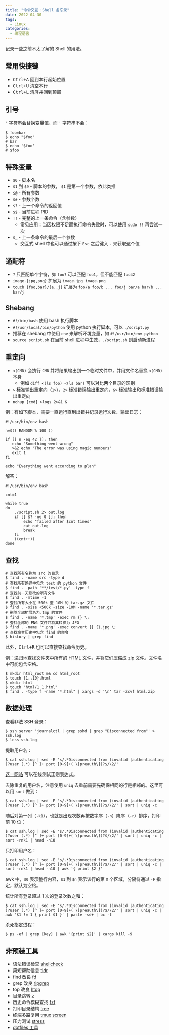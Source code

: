 ```yaml
---
title: "命令交互：Shell 备忘录"
date: 2022-04-30
tags:
  - Linux
categories:
  - 编程语言
---
```


记录一些之前不太了解的 Shell 的用法。

<!--more-->

## 常用快捷键

- <kbd>Ctrl+A</kbd> 回到本行起始位置
- <kbd>Ctrl+U</kbd> 清空本行
- <kbd>Ctrl+L</kbd> 清屏并回到顶部

## 引号

`"` 字符串会替换变量值，而 `'` 字符串不会：

```shell
$ foo=bar
$ echo "$foo"
# bar
$ echo '$foo'
# $foo
```

## 特殊变量

- `$0` - 脚本名
- `$1` 到 `$9` - 脚本的参数， `$1` 是第一个参数，依此类推
- `$@` - 所有参数
- `$#` - 参数个数
- `$?` - 上一个命令的返回值
- `$$` - 当前进程 PID
- `!!` - 完整的上一条命令（含参数）
  - 常见应用：当因权限不足而执行命令失败时，可以使用 `sudo !!` 再尝试一次
- `$_` - 上一条命令的最后一个参数
  - 交互式 shell 中也可以通过按下 `Esc` 之后键入 `.` 来获取这个值

## 通配符

- `?` 只匹配单个字符，如 `foo?` 可以匹配 `foo1`，但不能匹配 `foo42`
- `image.{jpg,png}` 扩展为 `image.jpg image.png`
- `touch {foo,bar}/{a..j}` 扩展为 `foo/a foo/b ... foo/j bar/a bar/b ... bar/j`

## Shebang

- `#!/bin/bash` 使用 bash 执行脚本
- `#!/usr/local/bin/python` 使用 python 执行脚本，可以 `./script.py`
- 推荐在 shebang 中使用 `env` 来解析环境变量，如 `#!/usr/bin/env python`
- `source script.sh` 在当前 shell 进程中生效，`./script.sh` 则启动新进程

## 重定向

- `<(CMD)` 会执行 `CMD` 并将结果输出到一个临时文件中，并用文件名替换 `<(CMD)` 本身
  - 例如 `diff <(ls foo) <(ls bar)` 可以对比两个目录的区别
- `>` 标准输出重定向（`1>`），`2>` 标准错误输出重定向，`&>` 标准输出和标准错误输出重定向
- `nohup [cmd] >logs 2>&1 &`

例：有如下脚本，需要一直运行直到出错并记录运行次数、输出日志：

```shell
#!/usr/bin/env bash

n=$(( RANDOM % 100 ))

if [[ n -eq 42 ]]; then
   echo "Something went wrong"
   >&2 echo "The error was using magic numbers"
   exit 1
fi

echo "Everything went according to plan"
```

解答：

```shell
#!/usr/bin/env bash

cnt=1

while true
do
    ./script.sh 2> out.log
    if [[ $? -ne 0 ]]; then
        echo "failed after $cnt times"
        cat out.log
        break
    fi
    ((cnt++))
done
```

## 查找

```shell
# 查找所有名称为 src 的目录
$ find . -name src -type d
# 查找所有路径中包含 test 的 python 文件
$ find . -path '**/test/*.py' -type f
# 查找前一天修改的所有文件
$ find . -mtime -1
# 查找所有大小在 500k 至 10M 的 tar.gz 文件
$ find . -size +500k -size -10M -name '*.tar.gz'
# 删除全部扩展名为.tmp 的文件
$ find . -name '*.tmp' -exec rm {} \;
# 查找全部的 PNG 文件并将其转换为 JPG
$ find . -name '*.png' -exec convert {} {}.jpg \;
# 查找命令历史中包含 find 的命令
$ history | grep find
```

此外，<kbd>Ctrl+R</kbd> 也可以直接查找命令历史。

例：递归地查找文件夹中所有的 HTML 文件，并将它们压缩成 zip 文件。文件名中可能包含空格。

```shell
$ mkdir html_root && cd html_root
$ touch {1..10}.html
$ mkdir html
$ touch "html/1 1.html"
$ find . -type f -name "*.html" | xargs -d '\n' tar -zcvf html.zip
```

## 数据处理

查看非法 SSH 登录：

```shell
$ ssh server 'journalctl | grep sshd | grep "Disconnected from"' > ssh.log
$ less ssh.log
```

提取用户名：

```shell
$ cat ssh.log | sed -E 's/.*Disconnected from (invalid |authenticating )?user (.*) [^ ]+ port [0-9]+( \[preauth\])?$/\2/'
```

[这一网站](https://regex101.com) 可以在线测试正则表达式。

去除重复的用户名，注意使用 `uniq` 去重前需要先确保相同的行是相邻的。这里可以用 `sort` 做到：

```shell
$ cat ssh.log | sed -E 's/.*Disconnected from (invalid |authenticating )?user (.*) [^ ]+ port [0-9]+( \[preauth\])?$/\2/' | sort | uniq -c
```

随后对第一列（`-k1`），也就是出现次数再按数字序（`-n`）降序（`-r`）排序，打印前 10 位：

```shell
$ cat ssh.log | sed -E 's/.*Disconnected from (invalid |authenticating )?user (.*) [^ ]+ port [0-9]+( \[preauth\])?$/\2/' | sort | uniq -c | sort -rnk1 | head -n10
```

只打印用户名：

```shell
$ cat ssh.log | sed -E 's/.*Disconnected from (invalid |authenticating )?user (.*) [^ ]+ port [0-9]+( \[preauth\])?$/\2/' | sort | uniq -c | sort -rnk1 | head -n10 | awk '{ print $2 }'
```

awk 中，`$0` 表示整行内容，`$1` 到 `$n` 表示该行的第 n 个区域，分隔符通过 `-F` 指定，默认为空格。

统计所有登录超过 1 次的登录次数之和：

```shell
$ cat ssh.log | sed -E 's/.*Disconnected from (invalid |authenticating )?user (.*) [^ ]+ port [0-9]+( \[preauth\])?$/\2/' | sort | uniq -c | awk '$1 != 1 { print $1 }' | paste -sd+ | bc -l
```

杀死指定进程：

```shell
$ ps -ef | grep [key] | awk '{print $2}' | xargs kill -9
```

## 非预装工具

- 语法错误检查 [shellcheck](https://github.com/koalaman/shellcheck)
- 简短帮助信息 [tldr](https://github.com/tldr-pages/tldr)
- find 改良 [fd](https://github.com/sharkdp/fd)
- grep 改良 [ripgrep](https://github.com/BurntSushi/ripgrep)
- top 改良 [htop](https://htop.dev)
- 目录跳转 [z](https://github.com/rupa/z)
- 历史命令模糊查找 [fzf](https://github.com/junegunn/fzf)
- 打印目录结构 [tree](https://linux.die.net/man/1/tree)
- 终端多路复用 [tmux](https://www.man7.org/linux/man-pages/man1/tmux.1.html) [screen](https://www.man7.org/linux/man-pages/man1/screen.1.html)
- 压力测试 [stress](https://linux.die.net/man/1/stress)
- [dotfiles 工具](https://dotfiles.github.io/utilities/)
